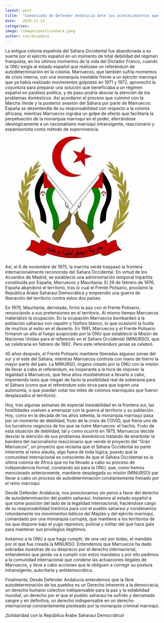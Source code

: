 ```yaml
---
layout: post
title:  "Comunicado de Defender Andalucía ante los acontecimientos que se están precipitando en el Sáhara Occidental"
date:   2020-11-13
categories:
image: /images/posts/sahara.jpeg
author: coordinadora
---
```


La antigua colonia española del Sáhara Occidental fue abandonada a su suerte por el ejército español en un momento de  total debilidad del régimen franquista, en los últimos momentos de la vida del Dictador Franco, cuando la ONU exigía al estado español que realizase un referéndum de autodeterminación en la colonia. Marruecos, que también sufría momentos de crisis interna, con una monarquía inestable frente a un ejército marroquí que ya había realizado movimientos golpistas en 1971 y 1972, aprovechó la coyuntura para preparar una solución que beneficiaba a un régimen español en parálisis política, y de paso podría desviar la atención de los problemas domésticos. Así acordaron el proceso que culminó con la Marcha Verde y la posterior anexión del Sáhara por parte de Marruecos: España se desentendía de su responsabilidad con respecto a la colonia africana, mientras Marruecos lograba un golpe de efecto que facilitaría la perpetuación de la monarquía marroquí en el poder, aferrándose ideológicamente a un nacionalismo marroquí intransigente, reaccionario y expansionista como método de supervivencia.

<aside>
<figure>
  <img src="/images/posts/sahara.jpeg" alt="Imagen del Sahara Occidental" />
</figure>
</aside>

Así, el 6 de noviembre de 1975, la marcha verde traspasó la frontera internacionalmente reconocida del Sahara Occidental. En virtud de los Acuerdos de Madrid, se estableció una administración temporal tripartita constituida por España, Marruecos y Mauritania. El 26 de febrero de 1976, España abandonó el territorio, tras lo cual el Frente Polisario, proclamó la República Árabe Saharaui Democrática y emprendió una guerra de liberación del territorio contra estos dos países.

En 1979, Mauritania, derrotada, firmó la paz con el Frente Polisario, renunciando a sus pretensiones en el territorio. Al mismo tiempo Marruecos materializó la ocupación. En la ocupación Marruecos bombardeó a la población saharaui con napalm y fósforo blanco, lo que ocasionó la huida de muchos al exilio en el desierto. En 1991, Marruecos y el Frente Polisario firmaron un alto al fuego auspiciado por la ONU que estableció la Misión de Naciones Unidas para el referendo en el Sahara Occidental (MINURSO), que se celebraría en febrero de 1992. Pero este referéndum jamás se celebró.

45 años después, el Frente Polisario mantiene liberadas algunas zonas del sur y el este del Sáhara, mientras Marruecos controla con mano de hierro la mayor parte del país. La MINURSO, órgano creado por la ONU con la misión de llevar a cabo el referéndum, es inoperante a la hora de imponer la legalidad a Marruecos, que lleva años resistiéndose a llevarlo a cabo, imponiendo tesis que niegan de facto la posibilidad real de soberanía para el Sáhara (como que el referéndum solo sirva para que logren una autonomía, o que puedan votar los miles de colonos marroquíes que fueron desplazados al territorio).

Hoy, tras algunas semanas de especial inestabilidad en la frontera sur, las hostilidades vuelven a amenazar con la guerra al territorio y su población. Hoy, como en la década de los años setenta, la monarquía marroquí pasa por un momento de debilidad, fruto de la crisis de COVID, que frena uno de los lucrativos negocios de los que se nutre Marruecos: el hachís. Fruto de esta situación de debilidad, tal y como ocurrió en 1975, Marruecos decide desviar la atención de sus problemas domésticos tratando de enarbolar la bandera del nacionalismo reaccionario que vende el proyecto del “Gran Marruecos”, un proyecto que reclama que el Sáhara Occidental es parte inherente al reino alauita, algo fuera de toda lógica, puesto que la comunidad internacional es consciente de que el Sáhara Occidental es la última colonia de África que no ha llevado a cabo su proceso de independencia formal, constando así para la ONU, que, como hemos mencionado anteriormente, mantiene desplegada su misión (MINURSO) par llevar a cabo un proceso de autodeterminación constantemente frenado por el reino marroquí.

Desde Defender Andalucía, nos posicionamos sin peros a favor del derecho de autodeterminación del pueblo saharaui. Instamos al estado español a que tome posición del lado de la legalidad internacional, haciéndose cargo de su responsabilidad histórica para con el pueblo saharaui y condenamos rotundamente los movimientos bélicos del Majzén y del ejército marroquí, comandado por una monarquía corrupta, que mantiene a los territorios de los que dispone bajo el yugo represivo, policial y militar del que hace gala para mantener sus privilegios ilegítimos.

Instamos a la ONU a que haga cumplir, de una vez por todas, el mandato por el que fue creada la MINURSO. Entendemos que Marruecos ha dado sobradas muestras de su desprecio por el derecho internacional, entendemos que jamás va a cumplir con estos mandatos y por ello pedimos a la comunidad internacional que condene las actuaciones ilegales de Marruecos, y lleve a cabo acciones que le obliguen a corregir su postura intransigente, autoritaria y antidemocrática.

Finalmente, Desde Defender Andalucía entendemos que la libre autodeterminación de los pueblos es un Derecho inherente a la democracia, un derecho humano colectivo indispensable para la paz y la estabilidad mundial, un derecho por el que el pueblo saharaui ha sufrido y derramado sangre y en definitiva, un derecho indispensable en un derecho internacional constantemente pisoteado por la monarquía criminal marroquí.

¡Solidaridad con la República Árabe Saharaui Democrática!
